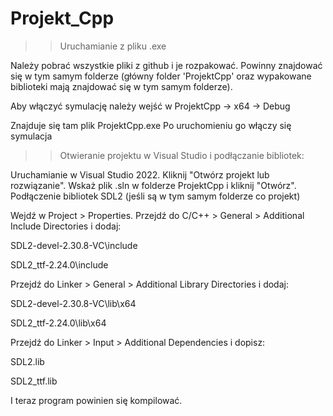 # Projekt_Cpp

>> Uruchamianie z pliku .exe

Należy pobrać wszystkie pliki z github i je rozpakować. Powinny znajdować się w tym samym folderze (główny folder 'ProjektCpp' oraz wypakowane biblioteki mają znajdować się w tym samym folderze).

Aby włączyć symulację należy wejść w ProjektCpp -> x64 -> Debug 

Znajduje się tam plik ProjektCpp.exe
Po uruchomieniu go włączy się symulacja



>> Otwieranie projektu w Visual Studio i podłączanie bibliotek:

Uruchamianie w Visual Studio 2022.
Kliknij "Otwórz projekt lub rozwiązanie".
Wskaż plik .sln w folderze ProjektCpp i kliknij "Otwórz".
Podłączenie bibliotek SDL2 (jeśli są w tym samym folderze co projekt)

Wejdź w Project > Properties.
Przejdź do C/C++ > General > Additional Include Directories i dodaj:

SDL2-devel-2.30.8-VC\include

SDL2_ttf-2.24.0\include

Przejdź do Linker > General > Additional Library Directories i dodaj:

SDL2-devel-2.30.8-VC\lib\x64

SDL2_ttf-2.24.0\lib\x64

Przejdź do Linker > Input > Additional Dependencies i dopisz:


SDL2.lib

SDL2_ttf.lib

I teraz program powinien się kompilować.
